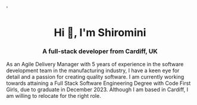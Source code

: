 <!--
**shirosatku/shirosatku** is a ✨ _special_ ✨ repository because its `README.md` (this file) appears on your GitHub profile.

Here are some ideas to get you started:

- 🔭 I’m currently working on ...
- 🌱 I’m currently learning ...
- 👯 I’m looking to collaborate on ...
- 🤔 I’m looking for help with ...
- 💬 Ask me about ...
- 📫 How to reach me: ...
- 😄 Pronouns: ...
- ⚡ Fun fact: ...
-->
'<h1 align="center">Hi 👋, I'm Shiromini</h1>
<h3 align="center">A full-stack developer from Cardiff, UK</h3>

<p align="left"> As an Agile Delivery Manager with 5 years of experience in the software development team in the manufacturing industry, I have a keen eye for detail and a passion for  creating quality software. I am currently working towards attaining a Full Stack Software Engineering Degree with Code First Girls, due to graduate in December 2023. Although I am based in Cardiff, I am willing to relocate for the right role. 
 </p>
